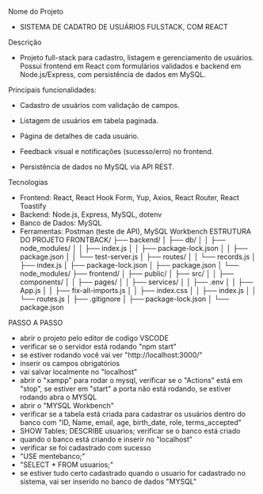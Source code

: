 Nome do Projeto

* SISTEMA DE CADATRO DE USUÁRIOS FULSTACK, COM REACT

Descrição

* Projeto full-stack para cadastro, listagem e gerenciamento de usuários. Possui frontend em React com formulários validados e backend em Node.js/Express, com persistência de dados em MySQL.

Principais funcionalidades:

* Cadastro de usuários com validação de campos.

* Listagem de usuários em tabela paginada.

* Página de detalhes de cada usuário.

* Feedback visual e notificações (sucesso/erro) no frontend.

* Persistência de dados no MySQL via API REST.

Tecnologias

* Frontend: React, React Hook Form, Yup, Axios, React Router, React Toastify
* Backend: Node.js, Express, MySQL, dotenv
* Banco de Dados: MySQL
* Ferramentas: Postman (teste de API), MySQL Workbench
ESTRUTURA DO PROJETO
FRONTBACK/
├── backend/
│   ├── db/
│   │   ├── node_modules/
│   │   ├── index.js
│   │   ├── package-lock.json
│   │   ├── package.json
│   │   └── test-server.js
│   ├── routes/
│   │   └── records.js
│   ├── index.js
│   ├── package-lock.json
│   ├── package.json
│   └── node_modules/
├── frontend/
│   ├── public/
│   ├── src/
│   │   ├── components/
│   │   ├── pages/
│   │   ├── services/
│   │   ├── .env
│   │   ├── App.js
│   │   ├── fix-all-imports.js
│   │   ├── index.css
│   │   ├── index.js
│   │   └── routes.js
│   ├── .gitignore
│   ├── package-lock.json
│   └── package.json
      
PASSO A PASSO
* abrir o projeto pelo editor de codigo VSCODE
* verificar se o servidor está rodando "npm start"
* se estiver rodando você vai ver "http://localhost:3000/"
* inserir os campos obrigatórios
* vai salvar localmente no "localhost"
* abrir o "xampp" para rodar o mysql, verificar se o "Actions" está em "stop", se estiver em "start" a porta não está rodando, se estiver rodando abra o MYSQL
* abrir o "MYSQL Workbench" 
* verificar se a tabela está criada para cadastrar os usuários dentro do banco com "ID, Name, email, age, birth_date, role, terms_accepted"
* SHOW Tables;
DESCRIBE usuarios;
verificar se o banco está criado 
* quando o banco está criando e inserir no "localhost"
* verificar se foi cadastrado com sucesso
* "USE mentebanco;"
* "SELECT * FROM usuarios;"
* se estiver tudo certo cadastrado quando o usuario for cadastrado no sistema, vai ser inserido no banco de dados "MYSQL"
